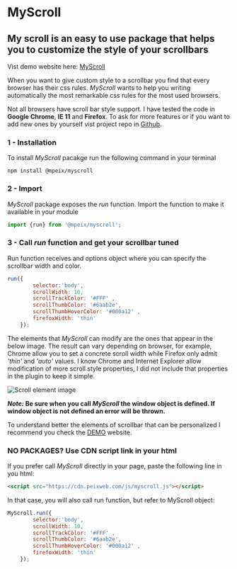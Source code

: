 # MyScroll
## My scroll is an easy to use package that helps you to customize the style of your scrollbars


Vist demo website here: [MyScroll](https://myscroll.peixweb.com)

When you want to give custom style to a scrollbar you find that every browser has their css rules. *MyScroll* wants to help you writing automatically the most remarkable css rules for the most used browsers.

Not all browsers have scroll bar style support. I have tested the code in **Google Chrome**, **IE 11** and **Firefox**. To ask for more features or if you want to add new ones by yourself vist project repo in [Github](https://github.com/mpeix/myscroll).

### 1 - Installation

To install *MyScroll* pacakge run the following command in your terminal

```
npm install @mpeix/myscroll
```

### 2 - Import

*MyScroll* package exposes the *run* function. Import the function to make it available in your module
```javascript
import {run} from '@mpeix/myscroll';
```

### 3 - Call *run* function and get your scrollbar tuned

Run function receives and options object where you can specify the scrollbar width and color.

```javascript
run({
        selector:'body',
        scrollWidth: 10,
        scrollTrackColor: '#FFF' ,
        scrollThumbColor: '#6aab2e',
        scrollThumbHoverColor: '#000a12' ,
        firefoxWidth: 'thin' 
    });
```
The elements that *MyScroll* can modify are the ones that appear in the below image. The result can vary depending on browser, for example, Chrome allow you to set a concrete scroll width while Firefox only admit *'thin'* and *'auto'* values.
I know Chrome and Internet Explorer allow modification  of more scroll style properties, I did not include that properties in the plugin to keep it simple.

![Scroll element image](https://myscroll.peixweb.com/images/scroll_elements.jpg)

__*Note:* Be sure when you call *MyScroll* the window object is defined. If window object is not defined an error will be thrown.__

To understand better the elements of scrollbar that can be personalized I recommend you check the [DEMO](https://myscroll.peixweb.com) website.


### NO PACKAGES? Use CDN script link in your html

If you prefer call *MyScroll* directly in your page, paste the following line in you html:
```html
<script src="https://cdn.peixweb.com/js/myscroll.js"></script>
```
In that case, you will also call run function, but refer to MyScroll object:
```javascript
MyScroll.run({
        selector:'body',
        scrollWidth: 10,
        scrollTrackColor: '#FFF' ,
        scrollThumbColor: '#6aab2e',
        scrollThumbHoverColor: '#000a12' ,
        firefoxWidth: 'thin' 
    });
```